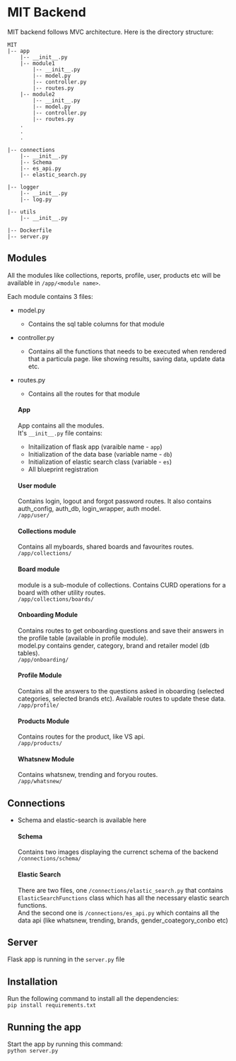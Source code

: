# MIT Backend

MIT backend follows MVC architecture. Here is the directory structure:  

```
MIT
|-- app
    |-- __init__.py
    |-- module1
        |-- __init__.py
        |-- model.py
        |-- controller.py
        |-- routes.py
    |-- module2
        |-- __init__.py
        |-- model.py
        |-- controller.py
        |-- routes.py
    .
    .
    .

|-- connections
    |-- __init__.py
    |-- Schema
    |-- es_api.py
    |-- elastic_search.py

|-- logger
    |-- __init__.py
    |-- log.py

|-- utils
    |-- __init__.py

|-- Dockerfile
|-- server.py
```

## Modules

All the modules like collections, reports, profile, user, products etc will be available in  `/app/<module name>`.

Each module contains 3 files:  
* model.py  
    * Contains the sql table columns for that module
* controller.py   
    * Contains all the functions that needs to be executed when rendered that a particula page. like showing results, saving data, update data etc.   
* routes.py  
    * Contains all the routes for that module  

    #### App
    App contains all the modules.  
    It's `__init__.py` file contains:  
    * Initailization of flask app (varaible name - `app`)
    * Initialization of the data base (variable name - `db`)
    * Initialization of elastic search class (variable - `es`)
    * All blueprint registration

    #### User module
    Contains login, logout and forgot password routes. It also contains auth_config, auth_db, login_wrapper, auth model.  
        `/app/user/`

    #### Collections module
    Contains all myboards, shared boards and favourites routes.  
    `/app/collections/`

    #### Board module
    module is a sub-module of collections. Contains CURD operations for a board with other utility routes.  
    `/app/collections/boards/`

    #### Onboarding Module
    Contains routes to get onboarding questions and save their answers in the profile table (available in profile module).  
    model.py contains gender, category, brand and retailer model (db tables).   
    `/app/onboarding/`

    #### Profile  Module
    Contains all the answers to the questions asked in oboarding (selected categories, selected brands etc). Available routes to update these data.  
    `/app/profile/`

    #### Products Module
    Contains routes for the product, like VS api.  
    `/app/products/`

    #### Whatsnew Module
    Contains whatsnew, trending and foryou routes.  
    `/app/whatsnew/`



## Connections

* Schema and elastic-search is available here  

    #### Schema  
    Contains two images displaying the currenct schema of the backend  
    `/connections/schema/`

    #### Elastic Search
    There are two files, one `/connections/elastic_search.py` that contains `ElasticSearchFunctions` class which has all the necessary elastic search functions.  
    And the second one is `/connections/es_api.py` which contains all the data api (like whatsnew, trending, brands, gender_coategory_conbo etc)  
    
## Server
Flask app is running in the `server.py` file

## Installation
Run the following command to install all the dependencies:  
`pip install requirements.txt`

## Running the app
Start the app by running this command:  
`python server.py`


